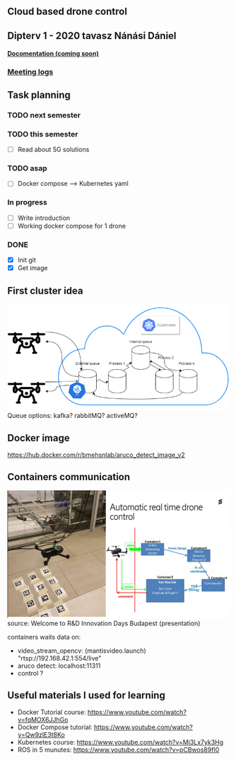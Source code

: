 Cloud based drone control
----
Dipterv 1 - 2020 tavasz
Nánási Dániel
-------
#### [Docomentation (coming soon)](docs/thesis.pdf)

### [Meeting logs](meetlogs.txt)

## Task planning
### TODO next semester
### TODO this semester
- [ ] Read about 5G solutions  
### TODO asap
- [ ] Docker compose --> Kubernetes yaml  
### In progress
- [ ] Write introduction  
- [ ] Working docker compose for 1 drone  
### DONE
- [x] Init git  
- [x] Get image  

## First cluster idea
![Alt text](first.png?raw=true "Kubernetes drone controll cluster v0.1")
Queue options: kafka? rabbitMQ? activeMQ?

## Docker image
https://hub.docker.com/r/bmehsnlab/aruco_detect_image_v2

## Containers communication
![Alt text](dontainer_communication.PNG?raw=true "Containers communications")
source: Welcome to R&D Innovation Days Budapest (presentation)

containers waits data on:
- video_stream_opencv: (mantisvideo.launch) "rtsp://192.168.42.1:554/live"
- aruco detect: localhost:11311
- control ?


## Useful materials I used for learning
- Docker Tutorial course: https://www.youtube.com/watch?v=fqMOX6JJhGo
- Docker Compose tutorial: https://www.youtube.com/watch?v=Qw9zlE3t8Ko
- Kubernetes course: https://www.youtube.com/watch?v=Mi3Lx7yk3Hg
- ROS in 5 munutes: https://www.youtube.com/watch?v=pCBwos89fI0
